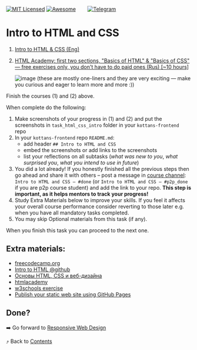 [![MIT Licensed][icon-mit]][license]
[![Awesome][icon-awesome]][awesome]
&nbsp;&nbsp;&nbsp;&nbsp;&nbsp;&nbsp;
[![Telegram][icon-chat]][chat]

# Intro to HTML and CSS

1. [Intro to HTML & CSS (Eng)](https://www.udacity.com/course/intro-to-html-and-css--ud304)

1. [HTML Academy: first two sections, "Basics of HTML" & "Basics of CSS" — free exercises only, you don't have to do paid ones (Rus) [~10 hours]](https://htmlacademy.ru/)

   ![image](https://i.imgur.com/RxF8BXb.png)
   (these are mostly one-liners and they are very exciting — make you curious and eager to learn more and more :))

Finish the courses (1) and (2) above.

When complete do the following:
1. Make screenshots of your progress in (1) and (2)
   and put the screenshots in `task_html_css_intro` folder in
   your `kottans-frontend` repo
1. In your `kottans-frontend` repo `README.md`:
   * add header `## Intro to HTML and CSS`
   * embed the screenshots or add links to the screenshots
   * list your reflections on all subtasks
     (_what was new to you_, _what surprised you_, _what you intend to use in future_)
1. You did a lot already! If you honestly finished all the previous steps then go ahead
   and share it with others –
   post a message in [course channel][chat]:
   `Intro to HTML and CSS — #done` (or `Intro to HTML and CSS — #p2p_done` if you are p2p course student) and add the link to your repo. **This step is important, as it helps mentors to track your progress!**
1. Study Extra Materials below to improve your skills.
   If you feel it affects your overall course performance consider
   reverting to those later e.g. when you have all mandatory tasks completed.
1. You may skip Optional materials from this task (if any).

When you finish this task you can proceed to the next one.

## Extra materials:

- [freecodecamp.org](https://www.freecodecamp.org)
- [Intro to HTML @github](https://lab.github.com/githubtraining/introduction-to-html)
- [Основы HTML, CSS и веб-дизайна](https://ru.hexlet.io/courses/html)
- [htmlacademy](https://htmlacademy.ru/)
- [w3schools exercise](https://www.w3schools.com/html/exercise.asp)
- [Publish your static web site using GitHub Pages](https://lab.github.com/githubtraining/github-pages)

## Done?

➡️ Go forward to [Responsive Web Design](html-css-responsive.md)

⤴️ Back to [Contents](../contents.md)


[icon-chat]: https://img.shields.io/badge/chat-on%20telegram-blue.svg
[icon-mit]: https://img.shields.io/badge/license-MIT-blue.svg
[icon-awesome]: https://cdn.rawgit.com/sindresorhus/awesome/d7305f38d29fed78fa85652e3a63e154dd8e8829/media/badge.svg

[license]: https://github.com/Kottans/web/blob/master/LICENSE.md
[awesome]: https://github.com/sindresorhus/awesome#front-end-development
[chat]: https://t.me/joinchat/CX8EF1JmLm9IM6J6oy2U7Q
